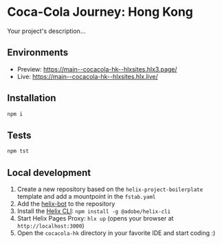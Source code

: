 # Coca-Cola Journey: Hong Kong
Your project's description...

## Environments
- Preview: https://main--cocacola-hk--hlxsites.hlx3.page/
- Live: https://main--cocacola-hk--hlxsites.hlx.live/

## Installation

```sh
npm i
```

## Tests

```sh
npm tst
```

## Local development

1. Create a new repository based on the `helix-project-boilerplate` template and add a mountpoint in the `fstab.yaml`
1. Add the [helix-bot](https://github.com/apps/helix-bot) to the repository
1. Install the [Helix CLI](https://github.com/adobe/helix-cli): `npm install -g @adobe/helix-cli`
1. Start Helix Pages Proxy: `hlx up` (opens your browser at `http://localhost:3000`)
1. Open the `cocacola-hk` directory in your favorite IDE and start coding :)
